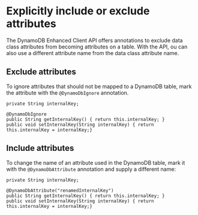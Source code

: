 # Explicitly include or exclude attributes<a name="ddb-en-client-adv-features-inex-attr"></a>

The DynamoDB Enhanced Client API offers annotations to exclude data class attributes from becoming attributes on a table\. With the API, ou can also use a different attribute name from the data class attribute name\.

## Exclude attributes<a name="ddb-en-client-adv-features-inex-attr-ex"></a>

To ignore attributes that should not be mapped to a DynamoDB table, mark the attribute with the `@DynamoDbIgnore` annotation\.

```
private String internalKey;

@DynamoDbIgnore
public String getInternalKey() { return this.internalKey; }
public void setInternalKey(String internalKey) { return this.internalKey = internalKey;}
```

## Include attributes<a name="ddb-en-client-adv-features-inex-attr-in"></a>

To change the name of an attribute used in the DynamoDB table, mark it with the `@DynamoDbAttribute` annotation and supply a different name:

```
private String internalKey;

@DynamoDbAttribute("renamedInternalKey")
public String getInternalKey() { return this.internalKey; }
public void setInternalKey(String internalKey) { return this.internalKey = internalKey;}
```